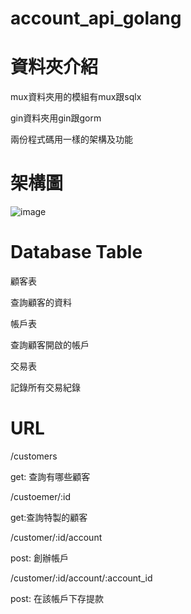 # account_api_golang

# 資料夾介紹

mux資料夾用的模組有mux跟sqlx

gin資料夾用gin跟gorm

兩份程式碼用一樣的架構及功能

# 架構圖

![image](https://github.com/zaqxsw800402/account_api_golang/blob/master/picture/golang_api.png?raw=true)

# Database Table

顧客表

查詢顧客的資料

帳戶表

查詢顧客開啟的帳戶

交易表

記錄所有交易紀錄

# URL

/customers

get: 查詢有哪些顧客

/custoemer/:id

get:查詢特製的顧客

/customer/:id/account

post: 創辦帳戶

/customer/:id/account/:account_id

post: 在該帳戶下存提款